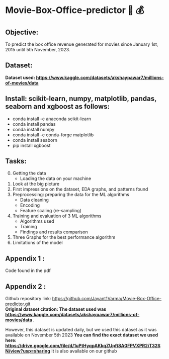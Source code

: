 # Movie-Box-Office-predictor :movie_camera: :moneybag:

## Objective: 
To predict the box office revenue generated for movies since January 1st, 2015 until 5th November, 2023.

## Dataset:
**Dataset used: https://www.kaggle.com/datasets/akshaypawar7/millions-of-movies/data** </br>

## Install: scikit-learn, numpy, matplotlib, pandas, seaborn and xgboost as follows:

 - conda install -c anaconda scikit-learn 
 - conda install pandas
 - conda install numpy
 - conda install -c conda-forge matplotlib
 - conda install seaborn
 - pip install xgboost
 
## Tasks:

0. Getting the data
   - Loading the data on your machine
1. Look at the big picture
2. First impressions on the dataset, EDA graphs, and patterns found
3. Preprocessing: preparing the data for the ML algorithms
   - Data cleaning
   - Encoding
   - Feature scaling (re-sampling)
4. Training and evaluation of 3 ML algorithms
   - Algorithms used
   - Training
   - Findings and results comparison
5. Three Graphs for the best performance algorithm
6. Limitations of the model

## Appendix 1 : 
Code found in the pdf
## Appendix 2 : 
Github repository link: https://github.com/Jayant1Varma/Movie-Box-Office-predictor.git </br>
**Original dataset citation: The dataset used was https://www.kaggle.com/datasets/akshaypawar7/millions-of-movies/data .** </br>

However, this dataset is updated daily, but we used this dataset as it was available on November 5th 2023
**You can find the exact dataset we used here: https://drive.google.com/file/d/1uPtHyqpAKkqZUpft8A0FPVXPR2iT32SN/view?usp=sharing** It is also available on our github 


